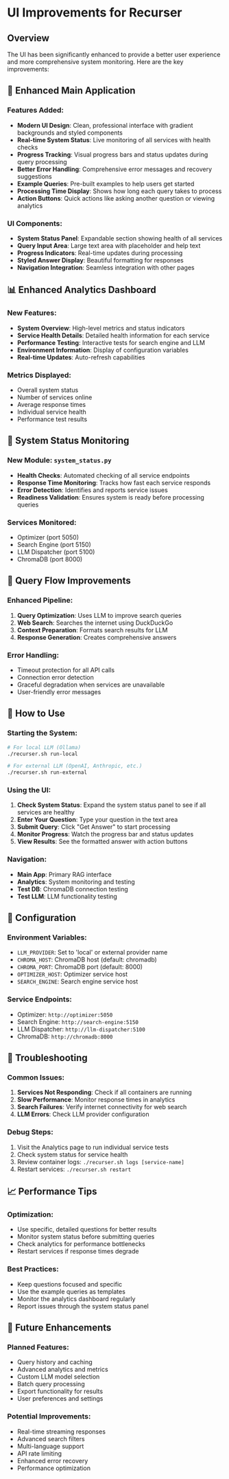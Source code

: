 # UI Improvements for Recurser

## Overview

The UI has been significantly enhanced to provide a better user experience and more comprehensive system monitoring. Here are the key improvements:

## 🎨 Enhanced Main Application

### Features Added:

-   **Modern UI Design**: Clean, professional interface with gradient backgrounds and styled components
-   **Real-time System Status**: Live monitoring of all services with health checks
-   **Progress Tracking**: Visual progress bars and status updates during query processing
-   **Better Error Handling**: Comprehensive error messages and recovery suggestions
-   **Example Queries**: Pre-built examples to help users get started
-   **Processing Time Display**: Shows how long each query takes to process
-   **Action Buttons**: Quick actions like asking another question or viewing analytics

### UI Components:

-   **System Status Panel**: Expandable section showing health of all services
-   **Query Input Area**: Large text area with placeholder and help text
-   **Progress Indicators**: Real-time updates during processing
-   **Styled Answer Display**: Beautiful formatting for responses
-   **Navigation Integration**: Seamless integration with other pages

## 📊 Enhanced Analytics Dashboard

### New Features:

-   **System Overview**: High-level metrics and status indicators
-   **Service Health Details**: Detailed health information for each service
-   **Performance Testing**: Interactive tests for search engine and LLM
-   **Environment Information**: Display of configuration variables
-   **Real-time Updates**: Auto-refresh capabilities

### Metrics Displayed:

-   Overall system status
-   Number of services online
-   Average response times
-   Individual service health
-   Performance test results

## 🔧 System Status Monitoring

### New Module: `system_status.py`

-   **Health Checks**: Automated checking of all service endpoints
-   **Response Time Monitoring**: Tracks how fast each service responds
-   **Error Detection**: Identifies and reports service issues
-   **Readiness Validation**: Ensures system is ready before processing queries

### Services Monitored:

-   Optimizer (port 5050)
-   Search Engine (port 5150)
-   LLM Dispatcher (port 5100)
-   ChromaDB (port 8000)

## 🚀 Query Flow Improvements

### Enhanced Pipeline:

1. **Query Optimization**: Uses LLM to improve search queries
2. **Web Search**: Searches the internet using DuckDuckGo
3. **Context Preparation**: Formats search results for LLM
4. **Response Generation**: Creates comprehensive answers

### Error Handling:

-   Timeout protection for all API calls
-   Connection error detection
-   Graceful degradation when services are unavailable
-   User-friendly error messages

## 🎯 How to Use

### Starting the System:

```bash
# For local LLM (Ollama)
./recurser.sh run-local

# For external LLM (OpenAI, Anthropic, etc.)
./recurser.sh run-external
```

### Using the UI:

1. **Check System Status**: Expand the system status panel to see if all services are healthy
2. **Enter Your Question**: Type your question in the text area
3. **Submit Query**: Click "Get Answer" to start processing
4. **Monitor Progress**: Watch the progress bar and status updates
5. **View Results**: See the formatted answer with action buttons

### Navigation:

-   **Main App**: Primary RAG interface
-   **Analytics**: System monitoring and testing
-   **Test DB**: ChromaDB connection testing
-   **Test LLM**: LLM functionality testing

## 🔧 Configuration

### Environment Variables:

-   `LLM_PROVIDER`: Set to 'local' or external provider name
-   `CHROMA_HOST`: ChromaDB host (default: chromadb)
-   `CHROMA_PORT`: ChromaDB port (default: 8000)
-   `OPTIMIZER_HOST`: Optimizer service host
-   `SEARCH_ENGINE`: Search engine service host

### Service Endpoints:

-   Optimizer: `http://optimizer:5050`
-   Search Engine: `http://search-engine:5150`
-   LLM Dispatcher: `http://llm-dispatcher:5100`
-   ChromaDB: `http://chromadb:8000`

## 🐛 Troubleshooting

### Common Issues:

1. **Services Not Responding**: Check if all containers are running
2. **Slow Performance**: Monitor response times in analytics
3. **Search Failures**: Verify internet connectivity for web search
4. **LLM Errors**: Check LLM provider configuration

### Debug Steps:

1. Visit the Analytics page to run individual service tests
2. Check system status for service health
3. Review container logs: `./recurser.sh logs [service-name]`
4. Restart services: `./recurser.sh restart`

## 📈 Performance Tips

### Optimization:

-   Use specific, detailed questions for better results
-   Monitor system status before submitting queries
-   Check analytics for performance bottlenecks
-   Restart services if response times degrade

### Best Practices:

-   Keep questions focused and specific
-   Use the example queries as templates
-   Monitor the analytics dashboard regularly
-   Report issues through the system status panel

## 🔮 Future Enhancements

### Planned Features:

-   Query history and caching
-   Advanced analytics and metrics
-   Custom LLM model selection
-   Batch query processing
-   Export functionality for results
-   User preferences and settings

### Potential Improvements:

-   Real-time streaming responses
-   Advanced search filters
-   Multi-language support
-   API rate limiting
-   Enhanced error recovery
-   Performance optimization
